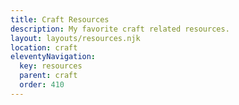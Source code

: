 ```yaml
---
title: Craft Resources
description: My favorite craft related resources.
layout: layouts/resources.njk
location: craft
eleventyNavigation:
  key: resources
  parent: craft
  order: 410
---
```

